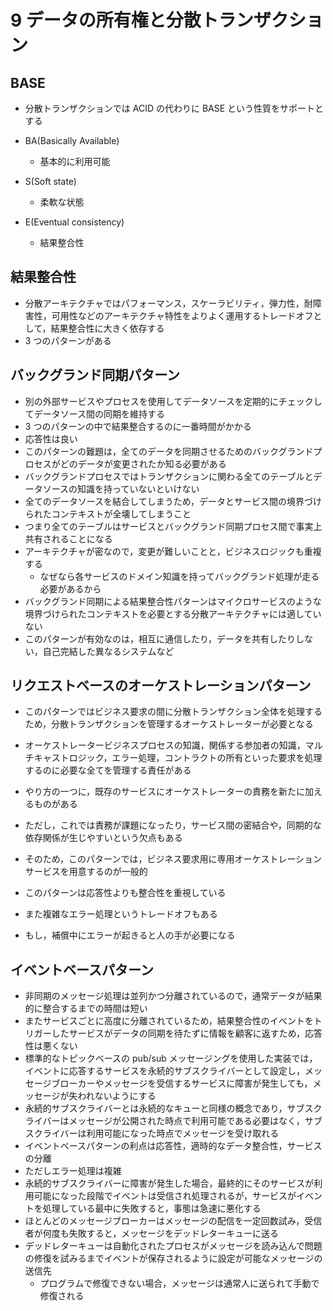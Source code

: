 # 9 データの所有権と分散トランザクション

## BASE

-   分散トランザクションでは ACID の代わりに BASE という性質をサポートとする
-   BA(Basically Available)
    -   基本的に利用可能
-   S(Soft state)

    -   柔軟な状態

-   E(Eventual consistency)
    -   結果整合性

## 結果整合性

-   分散アーキテクチャではパフォーマンス，スケーラビリティ，弾力性，耐障害性，可用性などのアーキテクチャ特性をよりよく運用するトレードオフとして，結果整合性に大きく依存する
-   3 つのパターンがある

## バックグランド同期パターン

-   別の外部サービスやプロセスを使用してデータソースを定期的にチェックしてデータソース間の同期を維持する
-   3 つのパターンの中で結果整合するのに一番時間がかかる
-   応答性は良い
-   このパターンの難題は，全てのデータを同期させるためのバックグランドプロセスがどのデータが変更されたか知る必要がある
-   バックグランドプロセスではトランザクションに関わる全てのテーブルとデータソースの知識を持っていないといけない
-   全てのデータソースを結合してしまうため，データとサービス間の境界づけられたコンテキストが全壊してしまうこと
-   つまり全てのテーブルはサービスとバックグランド同期プロセス間で事実上共有されることになる
-   アーキテクチャが密なので，変更が難しいことと，ビジネスロジックも重複する
    -   なぜなら各サービスのドメイン知識を持ってバックグランド処理が走る必要があるから
-   バックグランド同期による結果整合性パターンはマイクロサービスのような境界づけられたコンテキストを必要とする分散アーキテクチャには適していない
-   このパターンが有効なのは，相互に通信したり，データを共有したりしない，自己完結した異なるシステムなど

## リクエストベースのオーケストレーションパターン

-   このパターンではビジネス要求の間に分散トランザクション全体を処理するため，分散トランザクションを管理するオーケストレーターが必要となる
-   オーケストレータービジネスプロセスの知識，関係する参加者の知識，マルチキャストロジック，エラー処理，コントラクトの所有といった要求を処理するのに必要な全てを管理する責任がある

-   やり方の一つに，既存のサービスにオーケストレーターの責務を新たに加えるものがある
-   ただし，これでは責務が課題になったり，サービス間の密結合や，同期的な依存関係が生じやすいという欠点もある
-   そのため，このパターンでは，ビジネス要求用に専用オーケストレーションサービスを用意するのが一般的
-   このパターンは応答性よりも整合性を重視している
-   また複雑なエラー処理というトレードオフもある
-   もし，補償中にエラーが起きると人の手が必要になる

## イベントベースパターン

-   非同期のメッセージ処理は並列かつ分離されているので，通常データが結果的に整合するまでの時間は短い
-   またサービスごとに高度に分離されているため，結果整合性のイベントをトリガーしたサービスがデータの同期を待たずに情報を顧客に返すため，応答性は悪くない
-   標準的なトピックベースの pub/sub メッセージングを使用した実装では，イベントに応答するサービスを永続的サブスクライバーとして設定し，メッセージブローカーやメッセージを受信するサービスに障害が発生しても，メッセージが失われないようにする
-   永続的サブスクライバーとは永続的なキューと同様の概念であり，サブスクライバーはメッセージが公開された時点で利用可能である必要はなく，サブスクライバーは利用可能になった時点でメッセージを受け取れる
-   イベントベースパターンの利点は応答性，適時的なデータ整合性，サービスの分離
-   ただしエラー処理は複雑
-   永続的サブスクライバーに障害が発生した場合，最終的にそのサービスが利用可能になった段階でイベントは受信され処理されるが，サービスがイベントを処理している最中に失敗すると，事態は急速に悪化する
-   ほとんどのメッセージブローカーはメッセージの配信を一定回数試み，受信者が何度も失敗すると，メッセージをデッドレターキューに送る
-   デッドレターキューは自動化されたプロセスがメッセージを読み込んで問題の修復を試みるまでイベントが保存されるように設定が可能なメッセージの送信先
    -   プログラムで修復できない場合，メッセージは通常人に送られて手動で修復される

